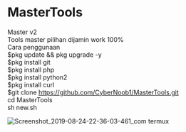 # MasterTools
Master v2<br>
Tools master pilihan dijamin work 100%<br>
Cara penggunaan <br>
$pkg update && pkg upgrade -y <br>
$pkg install git <br>
$pkg install php <br>
$pkg install python2 <br>
$pkg install curl <br>
$git clone https://github.com/CyberNoob1/MasterTools.git <br>
cd MasterTools <br>
sh new.sh


![Screenshot_2019-08-24-22-36-03-461_com termux](https://user-images.githubusercontent.com/44978328/63639619-b76df280-c6bf-11e9-9d2b-6aabe7b83740.png)

